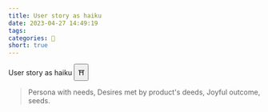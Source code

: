```yaml
---
title: User story as haiku
date: 2023-04-27 14:49:19
tags:
categories: 💬
short: true
---
```


<script>
	function play() {
		var audio = document.getElementById("audio");
		audio.play();
	  }
</script>

User story as haiku <button id="taiko-easter-egg" onClick=play()>⛩️</button><audio id="audio" src="https://thomas.design/media/blog/sounds/taiko.mp3"></audio>

> Persona with needs,
> Desires met by product's deeds,
> Joyful outcome, seeds.
